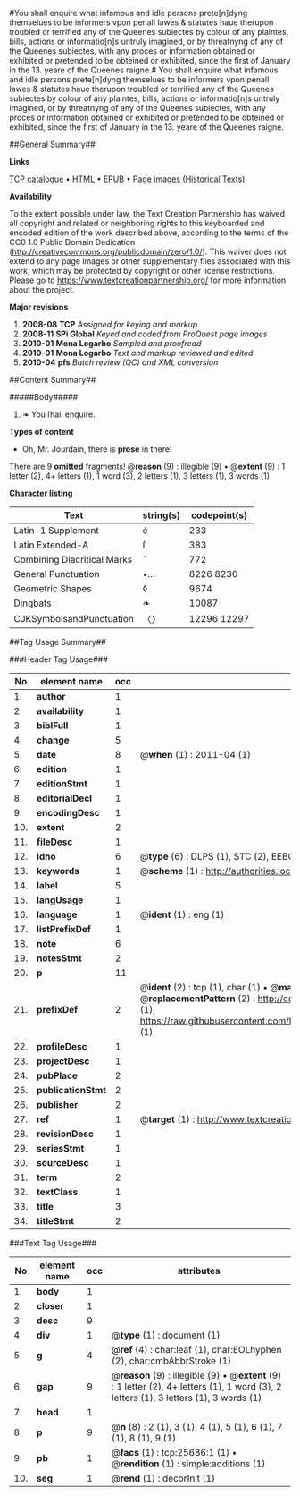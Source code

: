#You shall enquire what infamous and idle persons prete[n]dyng themselues to be informers vpon penall lawes & statutes haue therupon troubled or terrified any of the Queenes subiectes by colour of any plaintes, bills, actions or informatio[n]s untruly imagined, or by threatnyng of any of the Queenes subiectes, with any proces or information obtained or exhibited or pretended to be obteined or exhibited, since the first of January in the 13. yeare of the Queenes raigne.#
You shall enquire what infamous and idle persons prete[n]dyng themselues to be informers vpon penall lawes & statutes haue therupon troubled or terrified any of the Queenes subiectes by colour of any plaintes, bills, actions or informatio[n]s untruly imagined, or by threatnyng of any of the Queenes subiectes, with any proces or information obtained or exhibited or pretended to be obteined or exhibited, since the first of January in the 13. yeare of the Queenes raigne.

##General Summary##

**Links**

[TCP catalogue](http://www.ota.ox.ac.uk/tcp/)  • 
[HTML](http://tei.it.ox.ac.uk/tcp/Texts-HTML/free/A22/A22670.html)  • 
[EPUB](http://tei.it.ox.ac.uk/tcp/Texts-EPUB/free/A22/A22670.epub) • 
[Page images (Historical Texts)](https://historicaltexts.jisc.ac.uk/eebo-22736673e)

**Availability**

To the extent possible under law, the Text Creation Partnership has waived all copyright and related or neighboring rights to this keyboarded and encoded edition of the work described above, according to the terms of the CC0 1.0 Public Domain Dedication (http://creativecommons.org/publicdomain/zero/1.0/). This waiver does not extend to any page images or other supplementary files associated with this work, which may be protected by copyright or other license restrictions. Please go to https://www.textcreationpartnership.org/ for more information about the project.

**Major revisions**

1. __2008-08__ __TCP__ *Assigned for keying and markup*
1. __2008-11__ __SPi Global__ *Keyed and coded from ProQuest page images*
1. __2010-01__ __Mona Logarbo__ *Sampled and proofread*
1. __2010-01__ __Mona Logarbo__ *Text and markup reviewed and edited*
1. __2010-04__ __pfs__ *Batch review (QC) and XML conversion*

##Content Summary##

#####Body#####

1. ❧ You ſhall enquire.

**Types of content**

  * Oh, Mr. Jourdain, there is **prose** in there!

There are 9 **omitted** fragments! 
 @__reason__ (9) : illegible (9)  •  @__extent__ (9) : 1 letter (2), 4+ letters (1), 1 word (3), 2 letters (1), 3 letters (1), 3 words (1)

**Character listing**


|Text|string(s)|codepoint(s)|
|---|---|---|
|Latin-1 Supplement|é|233|
|Latin Extended-A|ſ|383|
|Combining             Diacritical Marks|̄|772|
|General Punctuation|•…|8226 8230|
|Geometric Shapes|◊|9674|
|Dingbats|❧|10087|
|CJKSymbolsandPunctuation|〈〉|12296 12297|

##Tag Usage Summary##

###Header Tag Usage###

|No|element name|occ|attributes|
|---|---|---|---|
|1.|__author__|1||
|2.|__availability__|1||
|3.|__biblFull__|1||
|4.|__change__|5||
|5.|__date__|8| @__when__ (1) : 2011-04 (1)|
|6.|__edition__|1||
|7.|__editionStmt__|1||
|8.|__editorialDecl__|1||
|9.|__encodingDesc__|1||
|10.|__extent__|2||
|11.|__fileDesc__|1||
|12.|__idno__|6| @__type__ (6) : DLPS (1), STC (2), EEBO-CITATION (1), OCLC (1), VID (1)|
|13.|__keywords__|1| @__scheme__ (1) : http://authorities.loc.gov/ (1)|
|14.|__label__|5||
|15.|__langUsage__|1||
|16.|__language__|1| @__ident__ (1) : eng (1)|
|17.|__listPrefixDef__|1||
|18.|__note__|6||
|19.|__notesStmt__|2||
|20.|__p__|11||
|21.|__prefixDef__|2| @__ident__ (2) : tcp (1), char (1)  •  @__matchPattern__ (2) : ([0-9\-]+):([0-9IVX]+) (1), (.+) (1)  •  @__replacementPattern__ (2) : http://eebo.chadwyck.com/downloadtiff?vid=$1&page=$2 (1), https://raw.githubusercontent.com/textcreationpartnership/Texts/master/tcpchars.xml#$1 (1)|
|22.|__profileDesc__|1||
|23.|__projectDesc__|1||
|24.|__pubPlace__|2||
|25.|__publicationStmt__|2||
|26.|__publisher__|2||
|27.|__ref__|1| @__target__ (1) : http://www.textcreationpartnership.org/docs/. (1)|
|28.|__revisionDesc__|1||
|29.|__seriesStmt__|1||
|30.|__sourceDesc__|1||
|31.|__term__|2||
|32.|__textClass__|1||
|33.|__title__|3||
|34.|__titleStmt__|2||


###Text Tag Usage###

|No|element name|occ|attributes|
|---|---|---|---|
|1.|__body__|1||
|2.|__closer__|1||
|3.|__desc__|9||
|4.|__div__|1| @__type__ (1) : document (1)|
|5.|__g__|4| @__ref__ (4) : char:leaf (1), char:EOLhyphen (2), char:cmbAbbrStroke (1)|
|6.|__gap__|9| @__reason__ (9) : illegible (9)  •  @__extent__ (9) : 1 letter (2), 4+ letters (1), 1 word (3), 2 letters (1), 3 letters (1), 3 words (1)|
|7.|__head__|1||
|8.|__p__|9| @__n__ (8) : 2 (1), 3 (1), 4 (1), 5 (1), 6 (1), 7 (1), 8 (1), 9 (1)|
|9.|__pb__|1| @__facs__ (1) : tcp:25686:1 (1)  •  @__rendition__ (1) : simple:additions (1)|
|10.|__seg__|1| @__rend__ (1) : decorInit (1)|
